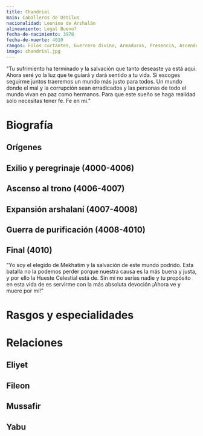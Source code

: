 ```yaml
---
title: Chandrial
main: Caballeros de Ustilus
nacionalidad: Leonino de Arshalán
alineamiento: Legal Bueno?
fecha-de-nacimiento: 3978
fecha-de-muerte: 4010
rangos: Filos cortantes, Guerrero divino, Armaduras, Presencia, Ascendencia celestial
image: chandrial.jpg
---
```


"Tu sufrimiento ha terminado y la salvación que tanto deseaste ya está aquí. Ahora seré yo la luz que te guiará y dará sentido a tu vida. Si escoges seguirme juntos traeremos un mundo más justo para todos. Un mundo donde el mal y la corrupción sean erradicados y las personas de todo el mundo vivan en paz como hermanos. Para que este sueño se haga realidad solo necesitas tener fe. Fe en mí."

# Biografía

## Orígenes

## Exilio y peregrinaje (4000-4006)

## Ascenso al trono (4006-4007)

## Expansión arshalaní (4007-4008)

## Guerra de purificación (4008-4010)

## Final (4010)

"Yo soy el elegido de Mekhatim y la salvación de este mundo podrido. Esta batalla no la podemos perder porque nuestra causa es la más buena y justa, y por ello la Hueste Celestial está de. Sin mí no serías nadie y tu propósito en esta vida de es servirme con la más absoluta devoción ¡Ahora ve y muere por mí!"

# Rasgos y especialidades



# Relaciones

## Eliyet

## Fileon

## Mussafir

## Yabu